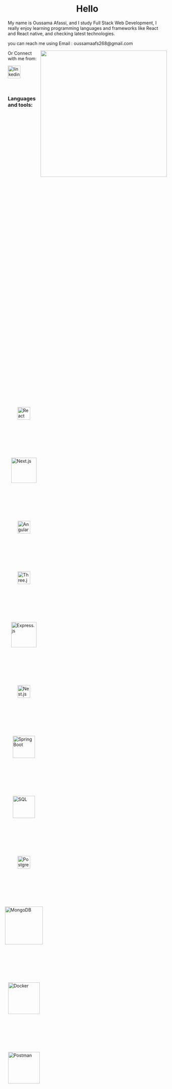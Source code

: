 
<!--
**Oussama268/Oussama268** is a ✨ _special_ ✨ repository because its `README.md` (this file) appears on your GitHub profile.

Here are some ideas to get you started:

- 🔭 I’m currently working on ...
- 🌱 I’m currently learning ...
- 👯 I’m looking to collaborate on ...
- 🤔 I’m looking for help with ...
- 💬 Ask me about ...
- 📫 How to reach me: ...
- 😄 Pronouns: ...
- ⚡ Fun fact: ...
-->

<h1 align="center">Hello</h1>


<p>My name is Oussama Afassi, and I study Full Stack Web Development, I really enjoy learning programming languages and frameworks like React and React native, and checking latest technologies. </p>
<p>you can reach me using Email : oussamaafs268@gmail.com</p>

<img width="400px" align="right" src="https://giffiles.alphacoders.com/258/2584.gif">


<p>Or Connect with me from:</p>



<p>
  <a href="https://www.linkedin.com/in/oussama-afassi-9428a1285" rel="nofollow noreferrer">
    <img width="40px" src="https://cdn-icons-png.flaticon.com/512/174/174857.png" alt="linkedin">
  </a> 
</p>
<br>





<h3 font-weight="bolder">Languages and tools:</h3>

<div style="display: flex; flex-direction: column; align-items: center; justify-content: center; height: 100vh; gap: 120px;">
  <span><img width="40px" src="https://upload.wikimedia.org/wikipedia/commons/a/a7/React-icon.svg" alt="React"></span>
  <span><img width="80px" padding-bottom="30px" src="https://upload.wikimedia.org/wikipedia/commons/8/8e/Nextjs-logo.svg" alt="Next.js"></span>
  <span><img width="40px" src="https://upload.wikimedia.org/wikipedia/commons/c/cf/Angular_full_color_logo.svg" alt="Angular"></span>
  <span><img width="40px" src="https://raw.githubusercontent.com/mrdoob/three.js/master/files/icon.svg" alt="Three.js"></span>
  <span><img width="80px" src="https://upload.wikimedia.org/wikipedia/commons/6/64/Expressjs.png" alt="Express.js"></span>
  <span><img width="40px" src="https://docs.nestjs.com/assets/logo-small.svg" alt="Nest.js"></span>
  <span><img width="70px" src="https://blogs.ashrithgn.com/content/images/size/w1200/2021/02/spring-boot-logo.png" alt="Spring Boot"></span>
  <span><img width="70px" src="https://upload.wikimedia.org/wikipedia/commons/8/87/Sql_data_base_with_logo.png" alt="SQL"></span>
  <span><img width="40px" src="https://upload.wikimedia.org/wikipedia/commons/2/29/Postgresql_elephant.svg" alt="PostgreSQL"></span>
  <span><img width="120px" src="https://upload.wikimedia.org/wikipedia/commons/9/93/MongoDB_Logo.svg" alt="MongoDB"></span>
  <span><img width="100px" src="https://upload.wikimedia.org/wikipedia/commons/4/4e/Docker_%28container_engine%29_logo.svg" alt="Docker"></span>
  <span><img width="100px" src="https://upload.wikimedia.org/wikipedia/commons/c/c2/Postman_%28software%29.png" alt="Postman"></span>
</div>




[![Top Langs](https://github-readme-stats.vercel.app/api/top-langs/?username=anuraghazra&layout=donut)](https://github.com/anuraghazra/github-readme-stats)
